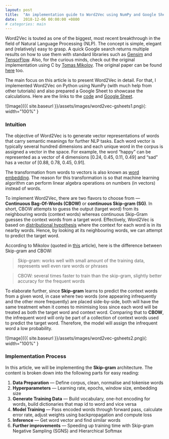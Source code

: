 ```yaml
---
layout: post
title:  "An implementation guide to Word2Vec using NumPy and Google Sheets!"
date:   2018-12-06 00:00:00 +0800
# categories: main
---
```

Word2Vec is touted as one of the biggest, most recent breakthrough in the field of Natural Language Processing (NLP). The concept is simple, elegant and (relatively) easy to grasp. A quick Google search returns multiple results on how to use them with standard libraries such as [Gensim](https://radimrehurek.com/gensim/models/word2vec.html) and [TensorFlow](https://www.tensorflow.org/tutorials/representation/word2vec). Also, for the curious minds, check out the original implementation using C by [Tomas Mikolov](https://github.com/tmikolov/word2vec). The original paper can be found [here](https://arxiv.org/pdf/1301.3781.pdf) too.

The main focus on this article is to present Word2Vec in detail. For that, I implemented Word2Vec on Python using NumPy (with much help from other tutorials) and also prepared a Google Sheet to showcase the calculations. Here are the links to the [code](https://github.com/DerekChia/word2vec_numpy) and [Google Sheet](https://docs.google.com/spreadsheets/u/3/d/1mgf82Ue7MmQixMm2ZqnT1oWUucj6pEcd2wDs_JgHmco/edit).

![Image]({{ site.baseurl }}/assets/images/word2vec-gsheets1.png){: width="100%" }

### Intuition

The objective of Word2Vec is to generate vector representations of words that carry semantic meanings for further NLP tasks. Each word vector is typically several hundred dimensions and each unique word in the corpus is assigned a vector in the space. For example, the word “happy” can be represented as a vector of 4 dimensions [0.24, 0.45, 0.11, 0.49] and “sad” has a vector of [0.88, 0.78, 0.45, 0.91].

The transformation from words to vectors is also known as [word embedding](https://en.wikipedia.org/wiki/Word_embedding). The reason for this transformation is so that machine learning algorithm can perform linear algebra operations on numbers (in vectors) instead of words.

To implement Word2Vec, there are two flavors to choose from — __Continuous Bag-Of-Words (CBOW)__ or __continuous Skip-gram (SG)__. In short, CBOW attempts to guess the output (target word) from its neighbouring words (context words) whereas continuous Skip-Gram guesses the context words from a target word. Effectively, Word2Vec is based on [distributional hypothesis](https://en.wikipedia.org/wiki/Distributional_semantics) where the context for each word is in its nearby words. Hence, by looking at its neighbouring words, we can attempt to predict the target word.

According to Mikolov (quoted in [this](https://www.quora.com/What-are-the-continuous-bag-of-words-and-skip-gram-architectures) article), here is the difference between Skip-gram and CBOW:

> Skip-gram: works well with small amount of the training data, represents well even rare words or phrases

> CBOW: several times faster to train than the skip-gram, slightly better accuracy for the frequent words

To elaborate further, since __Skip-gram__ learns to predict the context words from a given word, in case where two words (one appearing infrequently and the other more frequently) are placed side-by-side, both will have the same treatment when it comes to minimising loss since each word will be treated as both the target word and context word. Comparing that to __CBOW__, the infrequent word will only be part of a collection of context words used to predict the target word. Therefore, the model will assign the infrequent word a low probability.

![Image]({{ site.baseurl }}/assets/images/word2vec-gsheets2.png){: width="100%" }

### Implementation Process
In this article, we will be implementing the __Skip-gram__ architecture. The content is broken down into the following parts for easy reading:

1. __Data Preparation__ — Define corpus, clean, normalise and tokenise words
2. __Hyperparameters__ — Learning rate, epochs, window size, embedding size
3. __Generate Training Data__ — Build vocabulary, one-hot encoding for words, build dictionaries that map id to word and vice versa
4. __Model Training__ — Pass encoded words through forward pass, calculate error rate, adjust weights using backpropagation and compute loss
5. __Inference__ — Get word vector and find similar words
6. __Further improvements__ — Speeding up training time with Skip-gram Negative Sampling (SGNS) and Hierarchical Softmax


